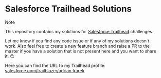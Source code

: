 # Salesforce Trailhead Solutions
> [!note]
> This repository contains my solutions for [Salesforce Trailhead](https://trailhead.salesforce.com/today) challenges.
>
> Let me know if you find any code issue or if any of my solutions doesn't work. Also feel free to create a new feature branch and raise a PR to the master if you have a solution that is not present here and you want to share it. 😉
>
> Here you can find the URL to my Trailhead profile: [salesforce.com/trailblazer/adrian-kurek](http://www.salesforce.com/trailblazer/adrian-kurek).
